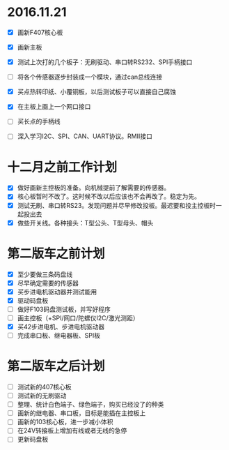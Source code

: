 # 2016.11.21
- [x] 画新F407核心板
- [x] 画新主板
- [x] 测试上次打的几个板子：无刷驱动、串口转RS232、SPI手柄接口
- [ ] 将各个传感器逐步封装成一个模块，通过can总线连接
- [x] 买点热转印纸、小覆铜板，以后测试板子可以直接自己腐蚀
- [x] 在主板上画上一个网口接口
- [ ] 买长点的手柄线


- [ ] 深入学习I2C、SPI、CAN、UART协议。RMII接口


# 十二月之前工作计划
- [x] 做好画新主控板的准备。向机械提前了解需要的传感器。
- [x] 核心板暂时不改了。这时候不改以后应该也不会再改了。稳定为先。
- [x] 测试无刷、串口转RS23。发现问题并尽早修改投板。最迟要和投主控板时一起投出去
- [x] 做些开关线。各种接头：T型公头、T型母头、帽头

# 第二版车之前计划

- [x] 至少要做三条码盘线
- [x] 尽早确定需要的传感器
- [x] 买步进电机驱动器并测试能用
- [x] 驱动码盘板
- [ ] 做好F103码盘测试板，并写好程序
- [ ] 画主控板（+SPI/网口/陀螺仪I2C/激光测距）
- [x] 买42步进电机、步进电机驱动器
- [ ] 完成串口板、继电器板、SPI板

# 第二版车之后计划
- [ ] 测试新的407核心板
- [ ] 测试新的无刷驱动
- [ ] 整理、统计白色端子、绿色端子，购买已经没了的种类
- [ ] 画新的继电器、串口板，目标是能插在主控板上
- [ ] 画新的103核心板，进一步减小体积
- [ ] 在24V转接板上增加有线或者无线的急停
- [ ] 更新码盘板
